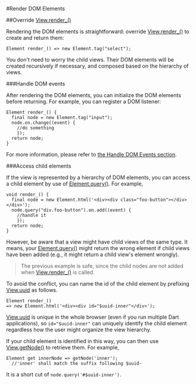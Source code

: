 #Render DOM Elements

##Override [View.render_()](api:view)

Rendering the DOM elements is straightforward: override [View.render_()](api:view) to create and return them:

    Element render_() => new Element.tag("select");

You don't need to worry the child views. Their DOM elements will be created recursively if necessary, and composed based on the hierarchy of views.

###Handle DOM events

After rendering the DOM elements, you can initialize the DOM elements before returning. For example, you can register a DOM listener:

    Element render_() {
      final node = new Element.tag("input");
      node.on.change((event) {
        //do something
        });
      return node;
    }

For more information, please refer to [the Handle DOM Events section](Handle_DOM_Events.md).

###Access child elements

If the view is represented by a hierarchy of DOM elements, you can access a child element by use of [Element.query()](dart:html). For example,

    void render_() {
      final node = new Element.html('<div><div class="foo-button"></div></div>');
      node.query("div.foo-button").on.add((event) {
        //handle it
        });
      return node;
    }

However, be aware that a view might have child views of the same type. It means, your [Element.query()](dart:html) might return the wrong element if child views have been added (e.g., it might return a child view's element wrongly).

> The previous example is safe, since the child nodes are not added when [View.render_()](api:view) is called.

To avoid the conflict, you can name the id of the child element by prefixing [View.uuid](api:view) as follows.

    Element render_()
    => new Element.html('<div><div id="$uuid-inner"</div>');

[View.uuid](api:view) is unique in the whole browser (even if you run multiple Dart applications), so `id="$uuid-inner"` can uniquely identify the child element regardless how the user might organize the view hierarchy.

If your child element is identified in this way, you can then use [View.getNode()](api:view) to retrieve them. For example,

    Element get innerNode => getNode('inner');
      //'inner' shall match the suffix following $uuid-

It is a short cut of `node.query('#$uuid-inner')`.
